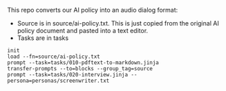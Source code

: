 This repo converts our AI policy into an audio dialog format:

- Source is in source/ai-policy.txt. This is just copied from the original AI policy document and pasted into a text editor.
- Tasks are in tasks

```
init
load --fn=source/ai-policy.txt
prompt --task=tasks/010-pdftext-to-markdown.jinja
transfer-prompts --to=blocks --group_tag=source
prompt --task=tasks/020-interview.jinja --persona=personas/screenwriter.txt
```
